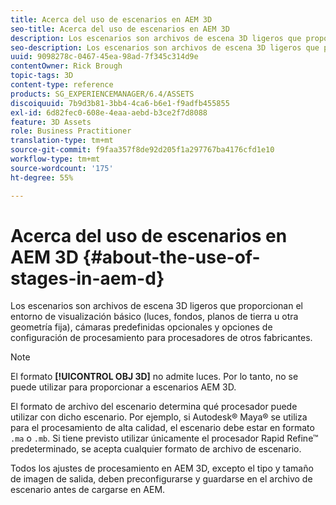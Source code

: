 ```yaml
---
title: Acerca del uso de escenarios en AEM 3D
seo-title: Acerca del uso de escenarios en AEM 3D
description: Los escenarios son archivos de escena 3D ligeros que proporcionan el entorno de visualización básico.
seo-description: Los escenarios son archivos de escena 3D ligeros que proporcionan el entorno de visualización básico.
uuid: 9098278c-0467-45ea-98ad-7f345c314d9e
contentOwner: Rick Brough
topic-tags: 3D
content-type: reference
products: SG_EXPERIENCEMANAGER/6.4/ASSETS
discoiquuid: 7b9d3b81-3bb4-4ca6-b6e1-f9adfb455855
exl-id: 6d82fec0-608e-4eaa-aebd-b3ce2f7d8088
feature: 3D Assets
role: Business Practitioner
translation-type: tm+mt
source-git-commit: f9faa357f8de92d205f1a297767ba4176cfd1e10
workflow-type: tm+mt
source-wordcount: '175'
ht-degree: 55%

---
```


# Acerca del uso de escenarios en AEM 3D {#about-the-use-of-stages-in-aem-d}

Los escenarios son archivos de escena 3D ligeros que proporcionan el entorno de visualización básico (luces, fondos, planos de tierra u otra geometría fija), cámaras predefinidas opcionales y opciones de configuración de procesamiento para procesadores de otros fabricantes.

>[!NOTE]
>
>El formato **[!UICONTROL OBJ 3D]** no admite luces. Por lo tanto, no se puede utilizar para proporcionar a escenarios AEM 3D.

El formato de archivo del escenario determina qué procesador puede utilizar con dicho escenario. Por ejemplo, si Autodesk® Maya® se utiliza para el procesamiento de alta calidad, el escenario debe estar en formato `.ma` o `.mb`. Si tiene previsto utilizar únicamente el procesador Rapid Refine™ predeterminado, se acepta cualquier formato de archivo de escenario.

Todos los ajustes de procesamiento en AEM 3D, excepto el tipo y tamaño de imagen de salida, deben preconfigurarse y guardarse en el archivo de escenario antes de cargarse en AEM.
